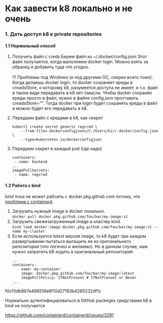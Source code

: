 # Как завести k8 локально и не очень

### 1. Дать доступ k8 к private repositories

#### 1.1 Нормальный способ

1. Получить файл с creds
Берем файл из ~/.docker/config.json
Этот файл получается, когда выполняем docker login.
Можно взять за образец и добавить туда что угодно.<br/><br/>
!!! Проблемы под Windows (и под другими ОС, скорее всего тоже).<br/>
Когда делаешь docker login, то docker сохраняет креды в creadsStore, к которому k8, разумеется доступа не имеет,
и т.о. файл в таком виде передавать в k8 нет смысла.
Чтобы docker сохранял креды просто в файл, нужно в файле config.json проставить creadsStore="".
Тогда docker при login будет сохранять креды в файл и можно будет его передавать в k8. 

2. Передаем файл с кредами в k8, как секрет
    ```
    kubectl create secret generic regcred \
        --from-file=.dockerconfigjson=/C:/Users/kir/.docker/config.json \
        --type=kubernetes.io/dockerconfigjson
    ```
3. Передаем секрет в каждый pod (где надо)
     ```
    containers:
      - name: backend
    ...
    imagePullSecrets:
      - name: regcred
    ```

#### 1.2 Работа с kind

*kind* пока не может рабоать c docker.pkg.github.com потому, что
[проблема с containerd](https://github.com/containerd/containerd/issues/3291).

1. Загрузить нужный image в docker локально. \
`docker pull docker.pkg.github.com/foo/bar/my-image:v1`
2. Загрузить свежезагруженный image в кластер kind. \
`kind load docker-image docker.pkg.github.com/foo/bar/my-image:v1 --name my-claster`
3. Если используется *latest* версия image, то k8 будет при каждом развертывании пытаться
вытащить ее из оригинального репозитория (что логично и желаемо). Но в данном случае, нам
нужно запретить k8 ходить в оригинальный репозиторий.
    ```
    ...
    containers:
      - name: my-container
        image: docker.pkg.github.com/foo/bar/my-image:latest
        imagePullPolicy: IfNotPresent # IfNotPresent or Never
    ...
    ```

f0cf0db867e498518e6f10d27193b4285232df1c


Нормально аутентифицироваться в GitHub packeges средствами k8 в kind не получается


https://github.com/containerd/containerd/issues/3291